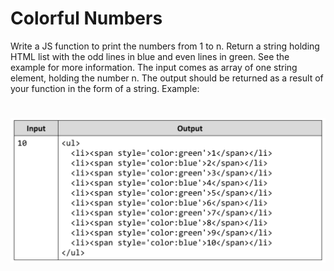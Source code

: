 # Colorful Numbers
Write a JS function to print the numbers from 1 to n. 
Return a string holding HTML list with the odd lines in blue and even lines in green. See the example for more information.
The input comes as array of one string element, holding the number n.
The output should be returned as a result of your function in the form of a string. 
Example:

# ![Examples](example.png)